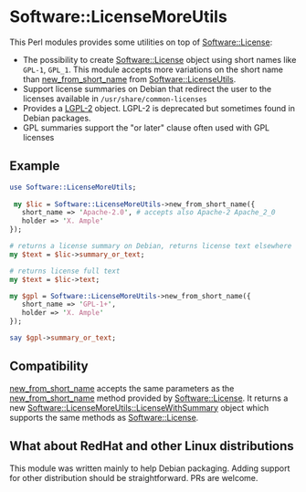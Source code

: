 # Software::LicenseMoreUtils #

This Perl modules provides some utilities on top of [Software::License](https://metacpan.org/pod/Software::License):

* The possibility to create
  [Software::License](https://metacpan.org/pod/Software::License)
  object using short names like `GPL-1`, `GPL_1`. This module accepts
  more variations on the short name than
  [new_from_short_name](https://metacpan.org/pod/Software::LicenseUtils#new_from_short_name)
  from
  [Software::LicenseUtils](https://metacpan.org/pod/Software::LicenseUtils).
* Support license summaries on Debian that redirect the user to the licenses available in
  `/usr/share/common-licenses`
* Provides a
  [LGPL-2](http://search.cpan.org/perldoc?Software%3A%3ALicense%3A%3ALGPL_2)
  object. LGPL-2 is deprecated but sometimes found in Debian packages.
* GPL summaries support the "or later" clause often used with GPL licenses

## Example ##

```perl
use Software::LicenseMoreUtils;
   
 my $lic = Software::LicenseMoreUtils->new_from_short_name({
   short_name => 'Apache-2.0', # accepts also Apache-2 Apache_2_0
   holder => 'X. Ample'
});

# returns a license summary on Debian, returns license text elsewhere
my $text = $lic->summary_or_text;

# returns license full text
my $text = $lic->text;

my $gpl = Software::LicenseMoreUtils->new_from_short_name({
   short_name => 'GPL-1+',
   holder => 'X. Ample'
});

say $gpl->summary_or_text;

```

## Compatibility ##

[new_from_short_name](http://search.cpan.org/perldoc?Software%3A%3ALicenseMoreUtils%3A%3ALicenseWithSummary#new_from_short_name)
accepts the same parameters as the
[new_from_short_name](https://metacpan.org/pod/Software::LicenseUtils#new_from_short_name)
method provided by
[Software::License](https://metacpan.org/pod/Software::License). It
returns a new
[Software::LicenseMoreUtils::LicenseWithSummary](https://metacpan.org/pod/Software::LicenseMoreUtils::LicenseWithSummary)
object which supports the same methods as
[Software::License](https://metacpan.org/pod/Software::License).

## What about RedHat and other Linux distributions ##

This module was written mainly to help Debian packaging. Adding
support for other distribution should be straightforward. PRs are
welcome.



